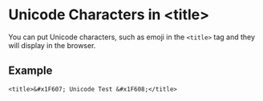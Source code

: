 # Unicode Characters in &lt;title&gt;

You can put Unicode characters, such as emoji in the `<title>` tag and they will display in the browser.

## Example

`<title>&#x1F607; Unicode Test &#x1F608;</title>`
